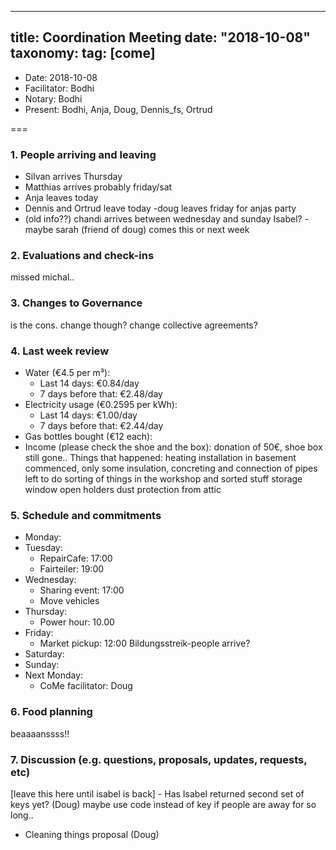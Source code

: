 
---
title: Coordination Meeting
date: "2018-10-08"
taxonomy:
    tag: [come]
---

- Date: 2018-10-08
- Facilitator: Bodhi
- Notary: Bodhi
- Present: Bodhi, Anja, Doug, Dennis_fs, Ortrud

===

### 1. People arriving and leaving
- Silvan arrives Thursday
- Matthias arrives probably friday/sat
- Anja leaves today
- Dennis and Ortrud leave today
-doug leaves friday for anjas party
- (old info??) chandi arrives between wednesday and sunday
Isabel?
-maybe sarah (friend of doug) comes this or next week


### 2. Evaluations and check-ins <!-- press the play button on https://gitlab.com/kanthaus/kanthaus-private/pipeline_schedules and it will print to #kanthaus-residence -->
missed michal..

### 3. Changes to Governance
is the cons. change though?
change collective agreements?

### 4. Last week review
- Water (€4.5 per m³):
  - Last 14 days: €0.84/day
  - 7 days before that: €2.48/day
- Electricity usage (€0.2595 per kWh): <!-- https://grafana.yunity.org -->
  - Last 14 days: €1.00/day
  - 7 days before that: €2.44/day
- Gas bottles bought (€12 each):
- Income (please check the shoe and the box): donation of 50€, shoe box still gone..
Things that happened:
heating installation in basement commenced, only some insulation, concreting and connection of pipes left to do
sorting of things in the workshop and sorted stuff storage
window open holders
dust protection from attic


### 5. Schedule and commitments <!-- https://cloud.kanthaus.online/apps/calendar/ -->
- Monday:
- Tuesday:
  - RepairCafe: 17:00
  - Fairteiler: 19:00
- Wednesday:
  - Sharing event: 17:00
  - Move vehicles
- Thursday:
  - Power hour: 10.00
- Friday:
  - Market pickup: 12:00
  Bildungsstreik-people arrive?
- Saturday:
- Sunday: 
- Next Monday:
  - CoMe facilitator: Doug


### 6. Food planning
beaaaanssss!!

### 7. Discussion (e.g. questions, proposals, updates, requests, etc)
[leave this here until isabel is back] - Has Isabel returned second set of keys yet? (Doug) maybe use code instead of key if people are away for so long..
- Cleaning things proposal (Doug)

